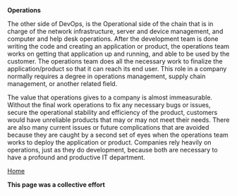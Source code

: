 **Operations**

The other side of DevOps, is the Operational side of the chain that is in charge of the network infrastructure, server and device management, and computer and help desk operations. After the development team is done writing the code and creating an application or product, the operations team works on getting that application up and running, and able to be used by the customer. The operations team does all the necessary work to finalize the application/product so that it can reach its end user. This role in a company normally requires a degree in operations management, supply chain management, or another related field. 

The value that operations gives to a company is almost immeasurable. Without the final work operations to fix any necessary bugs or issues, secure the operational stability and efficiency of the product, customers would have unreliable products that may or may not meet their needs. There are also many current issues or future complications that are avoided because they are caught by a second set of eyes when the operations team works to deploy the application or product. Companies rely heavily on operations, just as they do development, because both are necessary to have a profound and productive IT department.


[Home](index.md)

**This page was a collective effort**
